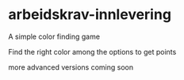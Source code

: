 # arbeidskrav-innlevering

A simple color finding game

Find the right color among the options to get points

more advanced versions coming soon
